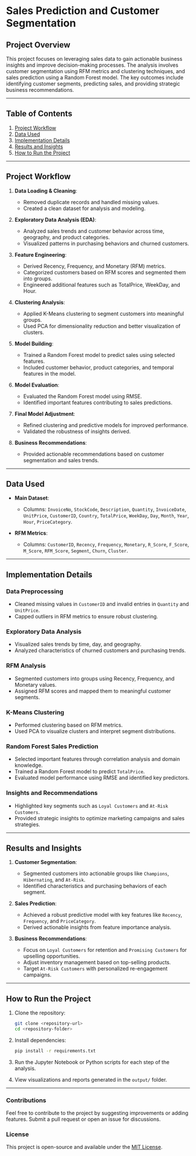 # Sales Prediction and Customer Segmentation

## Project Overview
This project focuses on leveraging sales data to gain actionable business insights and improve decision-making processes. The analysis involves customer segmentation using RFM metrics and clustering techniques, and sales prediction using a Random Forest model. The key outcomes include identifying customer segments, predicting sales, and providing strategic business recommendations.

---

## Table of Contents
1. [Project Workflow](#project-workflow)
2. [Data Used](#data-used)
3. [Implementation Details](#implementation-details)
4. [Results and Insights](#results-and-insights)
5. [How to Run the Project](#how-to-run-the-project)

---

## Project Workflow
1. **Data Loading & Cleaning**:
   - Removed duplicate records and handled missing values.
   - Created a clean dataset for analysis and modeling.

2. **Exploratory Data Analysis (EDA)**:
   - Analyzed sales trends and customer behavior across time, geography, and product categories.
   - Visualized patterns in purchasing behaviors and churned customers.

3. **Feature Engineering**:
   - Derived Recency, Frequency, and Monetary (RFM) metrics.
   - Categorized customers based on RFM scores and segmented them into groups.
   - Engineered additional features such as TotalPrice, WeekDay, and Hour.

4. **Clustering Analysis**:
   - Applied K-Means clustering to segment customers into meaningful groups.
   - Used PCA for dimensionality reduction and better visualization of clusters.

5. **Model Building**:
   - Trained a Random Forest model to predict sales using selected features.
   - Included customer behavior, product categories, and temporal features in the model.

6. **Model Evaluation**:
   - Evaluated the Random Forest model using RMSE.
   - Identified important features contributing to sales predictions.

7. **Final Model Adjustment**:
   - Refined clustering and predictive models for improved performance.
   - Validated the robustness of insights derived.

8. **Business Recommendations**:
   - Provided actionable recommendations based on customer segmentation and sales trends.

---

## Data Used
- **Main Dataset**:
  - Columns: `InvoiceNo`, `StockCode`, `Description`, `Quantity`, `InvoiceDate`, `UnitPrice`, `CustomerID`, `Country`, `TotalPrice`, `WeekDay`, `Day`, `Month`, `Year`, `Hour`, `PriceCategory`.

- **RFM Metrics**:
  - Columns: `CustomerID`, `Recency`, `Frequency`, `Monetary`, `R_Score`, `F_Score`, `M_Score`, `RFM_Score`, `Segment`, `Churn`, `Cluster`.

---

## Implementation Details

### Data Preprocessing
- Cleaned missing values in `CustomerID` and invalid entries in `Quantity` and `UnitPrice`.
- Capped outliers in RFM metrics to ensure robust clustering.

### Exploratory Data Analysis
- Visualized sales trends by time, day, and geography.
- Analyzed characteristics of churned customers and purchasing trends.

### RFM Analysis
- Segmented customers into groups using Recency, Frequency, and Monetary values.
- Assigned RFM scores and mapped them to meaningful customer segments.

### K-Means Clustering
- Performed clustering based on RFM metrics.
- Used PCA to visualize clusters and interpret segment distributions.

### Random Forest Sales Prediction
- Selected important features through correlation analysis and domain knowledge.
- Trained a Random Forest model to predict `TotalPrice`.
- Evaluated model performance using RMSE and identified key predictors.

### Insights and Recommendations
- Highlighted key segments such as `Loyal Customers` and `At-Risk Customers`.
- Provided strategic insights to optimize marketing campaigns and sales strategies.

---

## Results and Insights
1. **Customer Segmentation**:
   - Segmented customers into actionable groups like `Champions`, `Hibernating`, and `At-Risk`.
   - Identified characteristics and purchasing behaviors of each segment.

2. **Sales Prediction**:
   - Achieved a robust predictive model with key features like `Recency`, `Frequency`, and `PriceCategory`.
   - Derived actionable insights from feature importance analysis.

3. **Business Recommendations**:
   - Focus on `Loyal Customers` for retention and `Promising Customers` for upselling opportunities.
   - Adjust inventory management based on top-selling products.
   - Target `At-Risk Customers` with personalized re-engagement campaigns.

---

## How to Run the Project
1. Clone the repository:
   ```bash
   git clone <repository-url>
   cd <repository-folder>
   ```

2. Install dependencies:
   ```bash
   pip install -r requirements.txt
   ```

3. Run the Jupyter Notebook or Python scripts for each step of the analysis.

4. View visualizations and reports generated in the `output/` folder.

---

### Contributions
Feel free to contribute to the project by suggesting improvements or adding features. Submit a pull request or open an issue for discussions.

### License
This project is open-source and available under the [MIT License](LICENSE).

